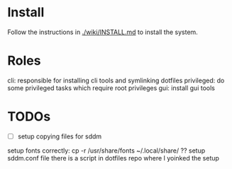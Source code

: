 # Install

Follow the instructions in [./wiki/INSTALL.md](./wiki/INSTALL.md) to install the system.


# Roles

cli: responsible for installing cli tools and symlinking dotfiles
privileged: do some privileged tasks which require root privileges
gui: install gui tools


# TODOs

- [ ] setup copying files for sddm

setup fonts correctly:
cp -r /usr/share/fonts ~/.local/share/  ??
setup sddm.conf file
there is a script in dotfiles repo where I yoinked the setup
